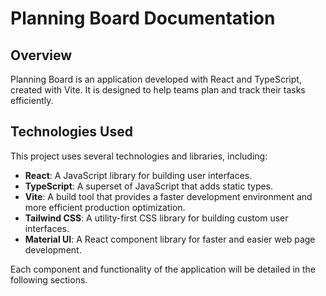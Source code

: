 # Planning Board Documentation

## Overview

Planning Board is an application developed with React and TypeScript, created with Vite. It is designed to help teams plan and track their tasks efficiently.

## Technologies Used

This project uses several technologies and libraries, including:

- **React**: A JavaScript library for building user interfaces.
- **TypeScript**: A superset of JavaScript that adds static types.
- **Vite**: A build tool that provides a faster development environment and more efficient production optimization.
- **Tailwind CSS**: A utility-first CSS library for building custom user interfaces.
- **Material UI**: A React component library for faster and easier web page development.

Each component and functionality of the application will be detailed in the following sections.

